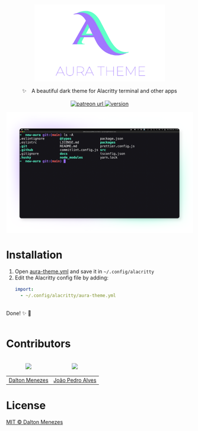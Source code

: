 <p align="center">
  <img src="https://github.com/daltonmenezes/assets/blob/master/images/aura-theme/new-heading.png?raw=true" alt="Aura Theme" width="70%" />
</p>

<p align="center">
✨ A beautiful dark theme for Alacritty terminal and other apps
  <br><br>

  <!-- Patreon -->
  <a href="https://www.patreon.com/daltonmenezes">
    <img alt="patreon url" src="https://img.shields.io/badge/support%20on-patreon-1C1E26?style=for-the-badge&labelColor=1C1E26&color=61ffca">
  </a>

  <!-- version -->
  <a href="#">
    <img alt="version" src="https://img.shields.io/badge/version%20-v1.0.1-1C1E26?style=for-the-badge&labelColor=1C1E26&color=61ffca">
  </a>
</p>

<p align="center">
  <img alt="preview" src="https://github.com/daltonmenezes/assets/blob/master/images/aura-theme/aura-alacritty-preview.png?raw=true" />
</p>


# Installation
1. Open [aura-theme.yml](aura-theme.yml) and save it in `~/.config/alacritty`
2. Edit the Alacritty config file by adding:
    ```yml
    import:
      - ~/.config/alacritty/aura-theme.yml
    ```

<br/>
Done! ✨ 🎉
<br/>
<br/>

# Contributors
<table>
  <thead>
    <tr>
      <td valign="bottom"><p align="center">
  <a href="https://github.com/daltonmenezes">
    <img src="https://github.com/daltonmenezes.png?size=100" align="center" />
  </a>
</p></td>
      <td valign="bottom">
        <p align="center">
          <a href="https://github.com/joaopealves">
            <img src="https://github.com/joaopealves.png?size=100" align="center" />
          </a>
        </p>
      </td>
    </tr>
  </thead>

  <tbody>
    <tr>
      <td><a href="https://github.com/daltonmenezes">Dalton Menezes</a></td>
      <td><a href="https://github.com/joaopealves">João Pedro Alves</a></td>
    </tr>
  </tbody>
</table>

# License
[MIT © Dalton Menezes](../../LICENSE)

